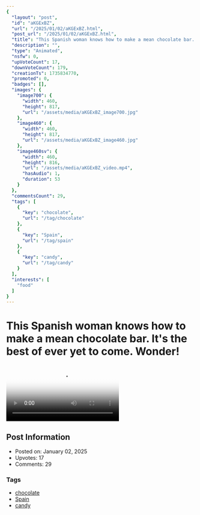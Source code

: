```yaml
---
{
  "layout": "post",
  "id": "aKGExBZ",
  "url": "/2025/01/02/aKGExBZ.html",
  "post_url": "/2025/01/02/aKGExBZ.html",
  "title": "This Spanish woman knows how to make a mean chocolate bar. It's the best of ever yet to come. Wonder!",
  "description": "",
  "type": "Animated",
  "nsfw": 0,
  "upVoteCount": 17,
  "downVoteCount": 179,
  "creationTs": 1735834770,
  "promoted": 0,
  "badges": [],
  "images": {
    "image700": {
      "width": 460,
      "height": 817,
      "url": "/assets/media/aKGExBZ_image700.jpg"
    },
    "image460": {
      "width": 460,
      "height": 817,
      "url": "/assets/media/aKGExBZ_image460.jpg"
    },
    "image460sv": {
      "width": 460,
      "height": 816,
      "url": "/assets/media/aKGExBZ_video.mp4",
      "hasAudio": 1,
      "duration": 53
    }
  },
  "commentsCount": 29,
  "tags": [
    {
      "key": "chocolate",
      "url": "/tag/chocolate"
    },
    {
      "key": "Spain",
      "url": "/tag/spain"
    },
    {
      "key": "candy",
      "url": "/tag/candy"
    }
  ],
  "interests": [
    "food"
  ]
}
---
```


# This Spanish woman knows how to make a mean chocolate bar. It's the best of ever yet to come. Wonder!

<video controls playsinline loop poster="/assets/media/aKGExBZ_image460.jpg">
  <source src="/assets/media/aKGExBZ_video.mp4" type="video/mp4">
  Your browser does not support the video tag.
</video>

## Post Information

- Posted on: January 02, 2025
- Upvotes: 17
- Comments: 29

### Tags

- [chocolate](/tag/chocolate)
- [Spain](/tag/Spain)
- [candy](/tag/candy)
